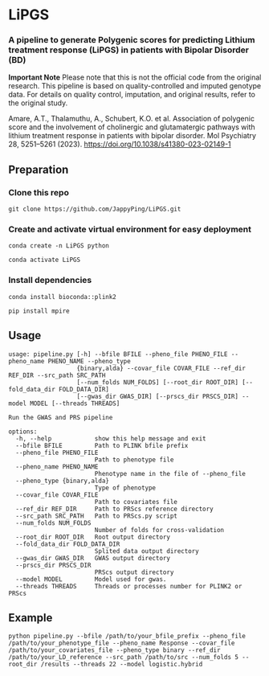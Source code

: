 # LiPGS

### A pipeline to generate Polygenic scores for predicting Lithium treatment response (LiPGS) in patients with Bipolar Disorder (BD)

**Important Note**  Please note that this is not the official code from the original research. This pipeline is based on quality-controlled and imputed genotype data. For details on quality control, imputation, and original results, refer to the original study.

Amare, A.T., Thalamuthu, A., Schubert, K.O. et al. Association of polygenic score and the involvement of cholinergic and glutamatergic pathways with lithium treatment response in patients with bipolar disorder. Mol Psychiatry 28, 5251–5261 (2023). https://doi.org/10.1038/s41380-023-02149-1

## Preparation

### Clone this repo
```
git clone https://github.com/JappyPing/LiPGS.git
```

### Create and activate virtual environment for easy deployment
```
conda create -n LiPGS python
```
```
conda activate LiPGS 
```
### Install dependencies
```
conda install bioconda::plink2
```
```
pip install mpire
```

## Usage
```
usage: pipeline.py [-h] --bfile BFILE --pheno_file PHENO_FILE --pheno_name PHENO_NAME --pheno_type
                   {binary,alda} --covar_file COVAR_FILE --ref_dir REF_DIR --src_path SRC_PATH
                   [--num_folds NUM_FOLDS] [--root_dir ROOT_DIR] [--fold_data_dir FOLD_DATA_DIR]
                   [--gwas_dir GWAS_DIR] [--prscs_dir PRSCS_DIR] --model MODEL [--threads THREADS]

Run the GWAS and PRS pipeline

options:
  -h, --help            show this help message and exit
  --bfile BFILE         Path to PLINK bfile prefix
  --pheno_file PHENO_FILE
                        Path to phenotype file
  --pheno_name PHENO_NAME
                        Phenotype name in the file of --pheno_file
  --pheno_type {binary,alda}
                        Type of phenotype
  --covar_file COVAR_FILE
                        Path to covariates file
  --ref_dir REF_DIR     Path to PRScs reference directory
  --src_path SRC_PATH   Path to PRScs.py script
  --num_folds NUM_FOLDS
                        Number of folds for cross-validation
  --root_dir ROOT_DIR   Root output directory
  --fold_data_dir FOLD_DATA_DIR
                        Splited data output directory
  --gwas_dir GWAS_DIR   GWAS output directory
  --prscs_dir PRSCS_DIR
                        PRScs output directory
  --model MODEL         Model used for gwas.
  --threads THREADS     Threads or processes number for PLINK2 or PRScs
```

## Example
```
python pipeline.py --bfile /path/to/your_bfile_prefix --pheno_file /path/to/your_phenotype_file --pheno_name Response --covar_file /path/to/your_covariates_file --pheno_type binary --ref_dir /path/to/your_LD_reference --src_path /path/to/src --num_folds 5 --root_dir /results --threads 22 --model logistic.hybrid
```